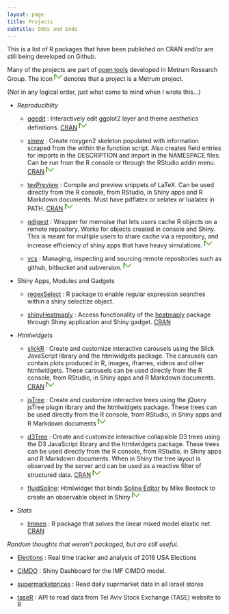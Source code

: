 ```yaml
---
layout: page
title: Projects
subtitle: Odds and Ends
---
```


This is a list of R packages that have been published on CRAN and/or are still being developed on Github. 

Many of the projects are part of [open tools](https://www.metrumrg.com/try-open-source-tools/) developed in Metrum Research Group. The icon [![](img/mrgicon.png)](https://www.metrumrg.com/open-science) denotes that a project is a Metrum project. 

(Not in any logical order, just what came to mind when I wrote this...)

- *Reproduciblity*
  - [ggedit](https://github.com/metrumresearchgroup/ggedit) : Interactively edit ggplot2 layer and theme aesthetics definitions. [CRAN](https://cran.r-project.org/web/packages/ggedit/index.html) [![](img/mrgicon.png)](https://www.metrumrg.com/open-science)

  - [sinew](https://github.com/metrumresearchgroup/sinew) : Create roxygen2 skeleton populated with information scraped from the within the function script. Also creates field entries for imports in the DESCRIPTION and import in the NAMESPACE files. Can be run from the R console or through the RStudio addin menu. [CRAN](https://cran.r-project.org/web/packages/sinew/index.html) [![](img/mrgicon.png)](https://www.metrumrg.com/open-science)

  - [texPreview](https://github.com/metrumresearchgroup/texPreview) : Compile and preview snippets of LaTeX. Can be used directly from the R console, from RStudio, in Shiny apps and R Markdown documents. Must have pdflatex or xelatex or lualatex in PATH. [CRAN](https://cran.r-project.org/web/packages/texPreview/index.html) [![](img/mrgicon.png)](https://www.metrumrg.com/open-science)

  - [gdigest](https://github.com/yonicd/gdigest) : Wrapper for memoise that lets users cache R objects on a remote repository. Works for objects created in console and Shiny. This is meant for multiple users to share cache via a repository, and increase efficiency of shiny apps that have heavy simulations. [![](img/mrgicon.png)](https://www.metrumrg.com/open-science)

  - [vcs](https://github.com/metrumresearchgroup/vcs) : Managing, inspecting and sourcing remote repositories such as github, bitbucket and subversion. [![](img/mrgicon.png)](https://www.metrumrg.com/open-science)

- Shiny Apps, Modules and Gadgets
  - [regexSelect](https://github.com/yonicd/regexSelect) : R package to enable regular expression searches within a shiny selectize object.

  - [shinyHeatmaply](https://github.com/yonicd/shinyHeatmaply) : Access functionality of the [heatmaply](https://github.com/talgalili/heatmaply) package through Shiny application and Shiny gadget. [CRAN](https://cran.r-project.org/web/packages/shinyHeatmaply/index.html)

- *Htmlwidgets*

  - [slickR](https://github.com/metrumresearchgroup/slickR) : Create and customize interactive carousels using the Slick JavaScript library and the htmlwidgets package. The carousels can contain plots produced in R, images, iframes, videos and other htmlwidgets. These carousels can be used directly from the R console, from RStudio, in Shiny apps and R Markdown documents. [CRAN](https://cran.r-project.org/web/packages/slickR/index.html) [![](img/mrgicon.png)](https://www.metrumrg.com/open-science)

  - [jsTree](https://github.com/metrumresearchgroup/jsTree) : Create and customize interactive trees using the jQuery jsTree plugin library and the htmlwidgets package. These trees can be used directly from the R console, from RStudio, in Shiny apps and R Markdown documents [![](img/mrgicon.png)](https://www.metrumrg.com/open-science)

  - [d3Tree](https://github.com/metrumresearchgroup/d3Tree) : Create and customize interactive collapsible D3 trees using the D3 JavaScript library and the htmlwidgets package. These trees can be used directly from the R console, from RStudio, in Shiny apps and R Markdown documents. When in Shiny the tree layout is observed by the server and can be used as a reactive filter of structured data. [CRAN](https://cran.r-project.org/web/packages/d3Tree/index.html) [![](img/mrgicon.png)](https://www.metrumrg.com/open-science)

  - [fluidSpline](https://github.com/metrumresearchgroup/fluidSpline): Htmlwidget that binds [Spline Editor](https://bl.ocks.org/mbostock/4342190) by Mike Bostock to create an observable object in Shiny [![](img/mrgicon.png)](https://www.metrumrg.com/open-science)

- *Stats*
  - [lmmen](https://github.com/yonicd/lmmen) : R package that solves the linear mixed model elastic net. [CRAN](https://cran.r-project.org/web/packages/lmmen/index.html)


*Random thoughts that weren't packaged, but are still useful.*

- [Elections](https://github.com/yonicd/Elections) : Real time tracker and analysis of 2016 USA Elections

- [CIMDO](https://github.com/yonicd/CIMDO) : Shiny Dashboard for the IMF CIMDO model.

- [supermarketprices](https://github.com/yonicd/supermarketprices) : Read daily suprmarket data in all israel stores

- [taseR](https://github.com/yonicd/taseR) : API to read data from Tel Aviv Stock Exchange (TASE) website to R 
